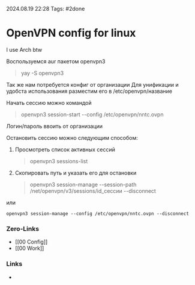 2024.08.19 22:28
Tags: #2done 

# OpenVPN config for linux

I use Arch btw


Воспользуемся aur пакетом openvpn3
> yay -S openvpn3

Так же нам потребуется конфиг от организации
Для унификации и удобста использования разместим его в /etc/openvpn/название

Начать сессию можно командой
> openvpn3 session-start --config /etc/openvpn/nntc.ovpn

Логин/пароль ввоить от организации

Остановить сессию можно следующим способом:
1. Просмотреть список активных сессий
   > openvpn3 sessions-list
2. Скопировать путь и указать его для остановки
   > openvpn3 session-manage --session-path /net/openvpn/v3/sessions/id_сессии --disconnect
   
или
```
openvpn3 session-manage --config /etc/openvpn/nntc.ovpn --disconnect
```

### Zero-Links
- [[00 Config]]
- [[00 Work]]

### Links
- 